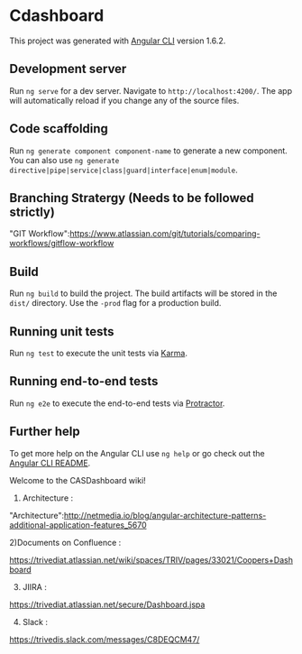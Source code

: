 # Cdashboard

This project was generated with [Angular CLI](https://github.com/angular/angular-cli) version 1.6.2.

## Development server

Run `ng serve` for a dev server. Navigate to `http://localhost:4200/`. The app will automatically reload if you change any of the source files.

## Code scaffolding

Run `ng generate component component-name` to generate a new component. You can also use `ng generate directive|pipe|service|class|guard|interface|enum|module`.

## Branching Stratergy  (Needs to be followed strictly)

"GIT Workflow":https://www.atlassian.com/git/tutorials/comparing-workflows/gitflow-workflow

## Build

Run `ng build` to build the project. The build artifacts will be stored in the `dist/` directory. Use the `-prod` flag for a production build.

## Running unit tests

Run `ng test` to execute the unit tests via [Karma](https://karma-runner.github.io).

## Running end-to-end tests

Run `ng e2e` to execute the end-to-end tests via [Protractor](http://www.protractortest.org/).

## Further help

To get more help on the Angular CLI use `ng help` or go check out the [Angular CLI README](https://github.com/angular/angular-cli/blob/master/README.md).

Welcome to the CASDashboard wiki!

1) Architecture : 

"Architecture":http://netmedia.io/blog/angular-architecture-patterns-additional-application-features_5670

2)Documents on Confluence : 

https://trivediat.atlassian.net/wiki/spaces/TRIV/pages/33021/Coopers+Dashboard

3) JIIRA : 

https://trivediat.atlassian.net/secure/Dashboard.jspa

4) Slack : 

https://trivedis.slack.com/messages/C8DEQCM47/



